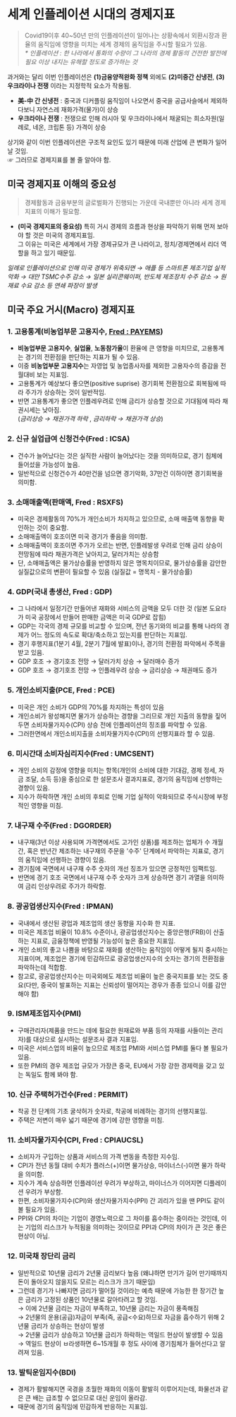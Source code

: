 # 세계 인플레이션 시대의 경제지표

> Covid19이후 40~50년 만의 인플레이션이 일어나는 상황속에서 외환시장과 환율의 움직임에 영향을 미치는 세계 경제의 움직임을 주시할 필요가 있음. <br>
_* 인플레이션 : 한 나라에서 통화의 수량이 그 나라의 경제 활동의 건전한 발전에 필요 이상 내지는 유해할 정도로 증가하는 것_

과거와는 달리 이번 인플레이션은 __(1)금융양적완화 정책__ 외에도 **(2)미중간 신냉전**, **(3)우크라이나 전쟁** 이라는 지정학적 요소가 작용됨.
* __美-中 간 신냉전__ : 중국과 디커플링 움직임이 나오면서 중국을 공급사슬에서 제외하다보니 자연스레 재화가격(물가)이 상승
* __우크라이나 전쟁__ : 전쟁으로 인해 러시아 및 우크라이나에서 채굴되는 희소자원(일례로, 네온, 크립톤 등) 가격이 상승

상기와 같이 이번 인플레이션은 구조적 요인도 있기 때문에 미래 산업에 큰 변화가 일어날 것임.<br>
☞ 그러므로 경제지표를 볼 줄 알아야 함.


## 미국 경제지표 이해의 중요성
> 경제활동과 금융부분의 글로벌화가 진행되는 가운데 국내뿐만 아니라 세계 경제지표의 이해가 필요함.

* __(미국 경제지표의 중요성)__ 특히 거시 경제의 흐름과 현상을 파악하기 위해 먼저 보아야 할 것은 미국의 경제지표임.<br>
그 이유는 미국은 세계에서 가장 경제규모가 큰 나라이고, 정치/경제면에서 리더 역할을 하고 있기 때문임.<br>

_일례로 인플레이션으로 인해 미국 경제가 위축되면 → 애플 등 스마트폰 제조기업 실적 악화 → 대만 TSMC수주 감소 → 일본 실리콘웨이퍼, 반도체 제조장치 수주 감소 → 원재료 수요 감소 등 연쇄 파장이 발생_

## 미국 주요 거시(Macro) 경제지표
### 1. 고용통계(비농업부문 고용지수, [Fred : PAYEMS](https://fred.stlouisfed.org/series/PAYEMS))

* __비농업부문 고용지수__, __실업율__, **노동참가율**이 환율에 큰 영향을 미치므로, 고용통계는 경기의 전환점을 판단하는 지표가 될 수 있음.<br>
* 이중 **비농업부문 고용지수**는 자영업 및 농업종사자를 제외한 고용자수의 증감을 전월대비 보는 지표임.<br>
* 고용통계가 예상보다 좋으면(positive suprise) 경기회복 전환점으로 회복됨에 따라 주가가 상승하는 것이 일반적임.<br>
* 반면 고용통계가 좋으면 인플레우려로 인해 금리가 상승할 것으로 기대됨에 따라 채권시세는 낮아짐.<br>
(_금리상승 → 채권가격 하락_ , _금리하락 → 채권가격 상승_)


### 2. 신규 실업급여 신청건수(Fred : ICSA)

* 건수가 늘어났다는 것은 실직한 사람이 늘어났다는 것을 의미하므로, 경기 침체에 들어섰을 가능성이 높음.
* 일반적으로 신청건수가 40만건을 넘으면 경기악화, 37만건 이하이면 경기회복을 의미함.


### 3. 소매매출액(판매액, Fred : RSXFS)

* 미국은 경제활동의 70%가 개인소비가 차지하고 있으므로, 소매 매출액 동향을 확인하는 것이 중요함.
* 소매매출액이 호조이면 미국 경기가 좋음을 의미함.
* 소매매출액이 호조이면 주가가 오르는 반면, 인플레발생 우려로 인해 금리 상승이 전망됨에 따라 채권가격은 낮아지고, 달러가치는 상승함
* 단, 소매매출액은 물가상승률을 반영하지 않은 명목치이므로, 물가상승률을 감안한 실질값으로의 변환이 필요할 수 있음 (실질값 = 명목치 - 물가상승률)

### 4. GDP(국내 총생산, Fred : GDP)

* 그 나라에서 일정기간 만들어낸 재화와 서비스의 금액을 모두 더한 것 (일본 도요타가 미국 공장에서 만들어 판매한 금액은 미국 GDP로 잡힘)
* GDP는 각국의 경제 규모를 비교할 수 있으며, 전년 동기와의 비교를 통해 나라의 경제가 어느 정도의 속도로 확대/축소하고 있는지를 판단하는 지표임.
* 경기 후행지표(1분기 4월, 2분기 7월에 발표)이나, 경기의 전환점 파악에서 주목을 받고 있음.
* GDP 호조 → 경기호조 전망 → 달러가치 상승 → 달러매수 증가
* GDP 호조 → 경기호조 전망 → 인플레우려 상승 → 금리상승 → 채권매도 증가

### 5. 개인소비지출(PCE, Fred : PCE)

* 미국은 개인 소비가 GDP의 70%를 차지하는 특성이 있음
* 개인소비가 왕성해지면 물가가 상승하는 경향을 그리므로 개인 지출의 동향을 짚어두면 소비자물가지수(CPI) 상승 전에 인플레이션의 징조를 파악할 수 있음.
* 그러한면에서 개인소비지출을 소비자물가지수(CPI)의 선행지표라 할 수 있음.

### 6. 미시간대 소비자심리지수(Fred : UMCSENT)

* 개인 소비의 감정에 영향을 미치는 항목(개인의 소비에 대한 기대감, 경제 정세, 자금 조달, 소득 등)을 중심으로 한 설문조사 결과지표로, 경기의 움직임에 선향하는 경향이 있음.
* 지수가 하락하면 개인 소비의 후퇴로 인해 기업 실적이 악화되므로 주식시장에 부정적인 영향을 미침.

### 7. 내구재 수주(Fred : DGORDER)

* 내구재(3년 이상 사용되며 가격면에서도 고가인 상품)를 제조하는 업체가 수 개월 간, 혹은 반년간 제조하는 내구재의 주문을 '수주' 단계에서 파악하는 지표로, 경기의 움직임에 선행하는 경향이 있음.
* 경기침에 국면에서 내구재 수주 숫자의 개선 징조가 있으면 긍정적인 임팩트임.
* 반면에 경기 호조 국면에서 내구재 수주 숫자가 크게 상승하면 경기 과열을 의미하여 금리 인상우려로 주가가 하락함.

### 8. 광공업생산지수(Fred : IPMAN)

* 국내에서 생산된 광업과 제조업의 생산 동향을 지수화 한 지표.
* 미국은 제조업 비율이 10.8% 수준이나, 광공업생산지수는 중앙은행(FRB)이 산출하는 지표로, 금융정책에 반영될 가능성이 높은 중요한 지표임.
* 개인 소비의 좋고 나쁨을 바탕으로 재화를 생산하는 움직임이 어떻게 될지 중시하는 지표이며, 제조업은 경기에 민감하므로 광공업생산지수의 숫자는 경기의 전환점을 파악하는데 적합함.
* 참고로, 광공업생산지수는 미국외에도 제조업 비율이 높은 중국지표를 보는 것도 중요(다만, 중국이 발표하는 지표는 신뢰성이 떨어지는 경우가 종종 있으니 이를 감안해야 함)

### 9. ISM제조업지수(PMI) 

* 구매관리자(제품을 만드는 데에 필요한 원재료와 부품 등의 자재를 사들이는 관리자)를 대상으로 실시하는 설문조사 결과 지표임.
* 미국은 서비스업의 비율이 높으므로 제조업 PMI와 서비스업 PMI를 둘다 볼 필요가 있음.
* 또한 PMI의 경우 제조업 규모가 가장큰 중국, EU에서 가장 강한 경제력을 갖고 있는 독일도 함께 봐야 함.

### 10. 신규 주택허가건수(Fred : PERMIT)

* 착공 전 단계의 기초 굴삭허가 숫자로, 착공에 비례하는 경기의 선행지표임.
* 주택은 저변이 매우 넓기 때문에 경기에 강한 영향을 미침.

### 11. 소비자물가지수(CPI, Fred : CPIAUCSL)

* 소비자가 구입하는 상품과 서비스의 가격 변동을 측정한 지수임.
* CPI가 전년 동월 대비 수치가 플러스(+)이면 물가상승, 마이너스(-)이면 물가 하락을 의미함.
* 지수가 계속 상승하면 인플레이선 우려가 부상하고, 마이너스가 이어지면 디플레이션 우려가 부상함.
* 한편, 소비자물가지수(CPI)와 생산자물가지수(PPI) 간 괴리가 있을 땐 PPI도 같이 볼 필요가 있음.
* PPI와 CPI의 차이는 기업이 경영노력으로 그 차이를 흡수하는 중이라는 것인데, 이는 기업의 리스크가 누적됨을 의미하는 것이므로 PPI과 CPI의 차이가 큰 것은 좋은 현상이 아님.

### 12. 미국채 장단리 금리

* 일반적으로 10년물 금리가 2년물 금리보다 높음 (왜냐하면 만기가 길어 만기때까지 돈이 돌아오지 않을지도 모르는 리스크가 크기 때문임)
* 그런데 경기가 나빠지면 금리가 떨어질 것이라는 예측 때문에 가능한 한 장기간 높은 금리가 고정된 상품인 10년물로 갈아타려고 할 것임.<br>
 → 이에 2년물 금리는 자금이 부족하고, 10년물 금리는 자금이 풍족해짐 <br>
 → 2년물의 운용(공급)자금이 부족(즉, 공급<수요)하므로 자금을 흡수하기 위해 2년물 금리가 상승하는 현상이 발생 <br>
 → 2년물 금리가 상승하고 10년물 금리가 하락하는 역일드 현상이 발생할 수 있음 <br>
 → 역일드 현상이 ㅂ라생하면 6~15개월 후 정도 사이에 경기침체가 들어선다고 알려져 있음. <br>

### 13. 발틱운임지수(BDI)
* 경제가 활발해지면 국경을 초월한 재화의 이동이 활발히 이루어지는데, 화물선과 같은 큰 배는 급조할 수 없으므로 대신 운임이 올라감.
* 때문에 경기의 움직임에 민감하게 반응하는 지표임.

